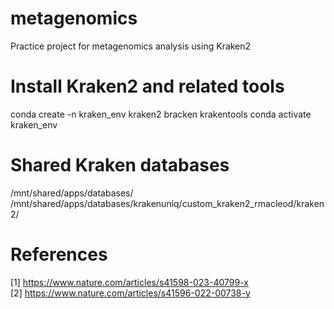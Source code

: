 # metagenomics
Practice project for metagenomics analysis using Kraken2

# Install Kraken2 and related tools
conda create -n kraken_env kraken2 bracken krakentools
conda activate kraken_env

# Shared Kraken databases
/mnt/shared/apps/databases/
/mnt/shared/apps/databases/krakenuniq/custom_kraken2_rmacleod/kraken2/

# References
[1] https://www.nature.com/articles/s41598-023-40799-x \
[2] https://www.nature.com/articles/s41596-022-00738-y